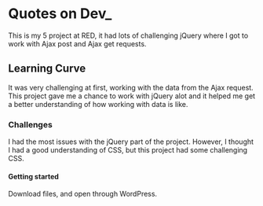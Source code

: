 # Quotes on Dev\_

This is my 5 project at RED, it had lots of challenging jQuery where I got to work with Ajax post and Ajax get requests.

## Learning Curve

It was very challenging at first, working with the data from the Ajax request. This project gave me a chance to work with jQuery alot and it helped me get a better understanding of how working with data is like.

### Challenges

I had the most issues with the jQuery part of the project. However, I thought I had a good understanding of CSS, but this project had some challenging CSS.

#### Getting started

Download files, and open through WordPress.
